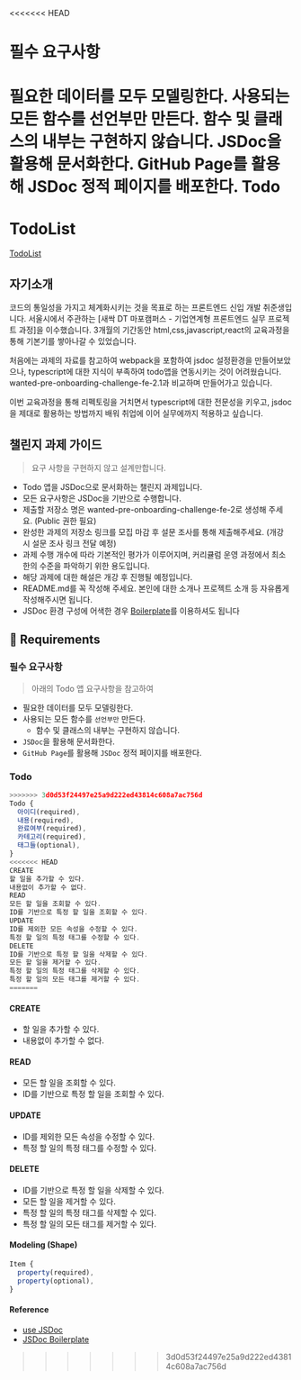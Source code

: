 <<<<<<< HEAD
# 필수 요구사항

필요한 데이터를 모두 모델링한다.
사용되는 모든 함수를 선언부만 만든다.
함수 및 클래스의 내부는 구현하지 않습니다.
JSDoc을 활용해 문서화한다.
GitHub Page를 활용해 JSDoc 정적 페이지를 배포한다.
Todo
=======
# TodoList

[TodoList](https://choyj109.github.io/wanted-pre-onboarding-challenge-fe-2/docs/index.html)

## 자기소개

코드의 통일성을 가지고 체계화시키는 것을 목표로 하는 프론트엔드 신입 개발 취준생입니다. 서울시에서 주관하는 [새싹 DT 마포캠퍼스 - 기업연계형 프론트엔드 실무 프로젝트 과정]을 이수했습니다. 3개월의 기간동안 html,css,javascript,react의 교육과정을 통해 기본기를 쌓아나갈 수 있었습니다.

처음에는 과제의 자료를 참고하여 webpack을 포함하여 jsdoc 설정환경을 만들어보았으나, typescript에 대한 지식이 부족하여 todo앱을 연동시키는 것이 어려웠습니다. wanted-pre-onboarding-challenge-fe-2.1과 비교하며 만들어가고 있습니다.

이번 교육과정을 통해 리펙토링을 거치면서 typescript에 대한 전문성을 키우고, jsdoc을 제대로 활용하는 방법까지 배워 취업에 이어 실무에까지 적용하고 싶습니다.

## 챌린지 과제 가이드

> 요구 사항을 구현하지 않고 설계만합니다.

- Todo 앱을 JSDoc으로 문서화하는 챌린지 과제입니다.
- 모든 요구사항은 JSDoc을 기반으로 수행합니다.
- 제출할 저장소 명은 wanted-pre-onboarding-challenge-fe-2로 생성해 주세요. (Public 권한 필요)
- 완성한 과제의 저장소 링크를 모집 마감 후 설문 조사를 통해 제출해주세요. (개강 시 설문 조사 링크 전달 예정)
- 과제 수행 개수에 따라 기본적인 평가가 이루어지며, 커리큘럼 운영 과정에서 최소한의 수준을 파악하기 위한 용도입니다.
- 해당 과제에 대한 해설은 개강 후 진행될 예정입니다.
- README.md를 꼭 작성해 주세요. 본인에 대한 소개나 프로젝트 소개 등 자유롭게 작성해주시면 됩니다.
- JSDoc 환경 구성에 어색한 경우 [Boilerplate](https://github.com/pocojang/jsdoc-boilerplate)를 이용하셔도 됩니다

## 📝 Requirements

### 필수 요구사항

> 아래의 Todo 앱 요구사항을 참고하여

- 필요한 데이터를 모두 모델링한다.
- 사용되는 모든 함수를 `선언부만` 만든다.
  - 함수 및 클래스의 내부는 구현하지 않습니다.
- `JSDoc`을 활용해 문서화한다.
- `GitHub Page`를 활용해 `JSDoc` 정적 페이지를 배포한다.

### Todo

```js
>>>>>>> 3d0d53f24497e25a9d222ed43814c608a7ac756d
Todo {
  아이디(required),
  내용(required),
  완료여부(required),
  카테고리(required),
  태그들(optional),
}
<<<<<<< HEAD
CREATE
할 일을 추가할 수 있다.
내용없이 추가할 수 없다.
READ
모든 할 일을 조회할 수 있다.
ID를 기반으로 특정 할 일을 조회할 수 있다.
UPDATE
ID를 제외한 모든 속성을 수정할 수 있다.
특정 할 일의 특정 태그를 수정할 수 있다.
DELETE
ID를 기반으로 특정 할 일을 삭제할 수 있다.
모든 할 일을 제거할 수 있다.
특정 할 일의 특정 태그를 삭제할 수 있다.
특정 할 일의 모든 태그를 제거할 수 있다.
=======
```

#### CREATE

- 할 일을 추가할 수 있다.
- 내용없이 추가할 수 없다.

#### READ

- 모든 할 일을 조회할 수 있다.
- ID를 기반으로 특정 할 일을 조회할 수 있다.

#### UPDATE

- ID를 제외한 모든 속성을 수정할 수 있다.
- 특정 할 일의 특정 태그를 수정할 수 있다.

#### DELETE

- ID를 기반으로 특정 할 일을 삭제할 수 있다.
- 모든 할 일을 제거할 수 있다.
- 특정 할 일의 특정 태그를 삭제할 수 있다.
- 특정 할 일의 모든 태그를 제거할 수 있다.

#### Modeling (Shape)

```js
Item {
  property(required),
  property(optional),
}
```

#### Reference

- [use JSDoc](https://jsdoc.app)
- [JSDoc Boilerplate](https://github.com/pocojang/jsdoc-boilerplate)
>>>>>>> 3d0d53f24497e25a9d222ed43814c608a7ac756d
